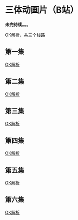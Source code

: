 # 三体动画片（B站）
**未完待续。。。**

OK解析，共三个线路

## 第一集
[OK解析](https://okjx.cc/?url=https://www.bilibili.com/bangumi/play/ep704473?from_spmid=666.25.episode.0)

## 第二集
[OK解析](https://okjx.cc/?url=https://www.bilibili.com/bangumi/play/ep704474?from_spmid=666.25.episode.0)

## 第三集
[OK解析](https://okjx.cc/?url=https://www.bilibili.com/bangumi/play/ep704475?from_spmid=666.25.episode.0)

## 第四集
[OK解析](https://okjx.cc/?url=https://www.bilibili.com/bangumi/play/ep704476?from_spmid=666.25.episode.0)

## 第五集
[OK解析](https://okjx.cc/?url=https://www.bilibili.com/bangumi/play/ep704477?from_spmid=666.25.episode.0)

## 第六集
[OK解析](https://okjx.cc/?url=https://www.bilibili.com/bangumi/play/ep704478?from_spmid=666.25.episode.0)
